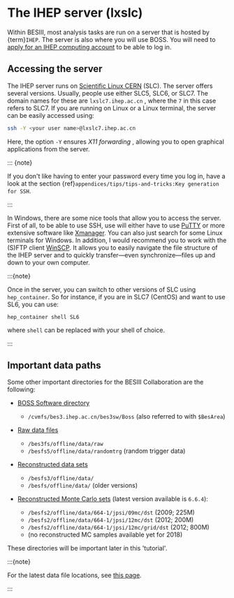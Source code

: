 <!-- cspell:ignore randomtrg Xmanager -->

# The IHEP server (lxslc)

Within BESIII, most analysis tasks are run on a server that is hosted by
{term}`IHEP`. The server is also where you will use BOSS. You will need to
[apply for an IHEP computing account](https://docbes3.ihep.ac.cn/~offlinesoftware/index.php/Lxslc_account_application)
to be able to log in.

## Accessing the server

The IHEP server runs on
[Scientific Linux CERN](https://linux.web.cern.ch/linux/scientific.shtml)
(SLC). The server offers several versions. Usually, people use either SLC5,
SLC6, or SLC7. The domain names for these are `lxslc7.ihep.ac.cn` , where the
`7` in this case refers to SLC7. If you are running on Linux or a Linux
terminal, the server can be easily accessed using:

```bash
ssh -Y <your user name>@lxslc7.ihep.ac.cn
```

Here, the option `-Y` ensures _X11 forwarding_ , allowing you to open graphical
applications from the server.

::: {note}

If you don't like having to enter your password every time you log in, have a
look at the section
{ref}`appendices/tips/tips-and-tricks:Key generation for SSH`.

:::

In Windows, there are some nice tools that allow you to access the server.
First of all, to be able to use SSH, use will either have to use
[PuTTY](https://www.putty.org/) or more extensive software like
[Xmanager](https://www.netsarang.com/en/xmanager/). You can also just search
for some Linux terminals for Windows. In addition, I would recommend you to
work with the (S)FTP client [WinSCP](https://winscp.net/eng/index.php). It
allows you to easily navigate the file structure of the IHEP server and to
quickly transfer―even synchronize―files up and down to your own computer.

:::{note}

Once in the server, you can switch to other versions of SLC using
`hep_container`. So for instance, if you are in SLC7 (CentOS) and want to use
SL6, you can use:

```shell
hep_container shell SL6
```

where `shell` can be replaced with your shell of choice.

:::

## Important data paths

Some other important directories for the BESIII Collaboration are the
following:

- [BOSS Software directory](https://docbes3.ihep.ac.cn/~offlinesoftware/index.php/How_to_setup_BOSS_environment_on_lxslc)

  - `/cvmfs/bes3.ihep.ac.cn/bes3sw/Boss` (also referred to with `$BesArea`)

- [Raw data files](https://docbes3.ihep.ac.cn/~offlinesoftware/index.php/Raw_Data)

  - `/bes3fs/offline/data/raw`
  - `/besfs5/offline/data/randomtrg` (random trigger data)

- [Reconstructed data sets](https://docbes3.ihep.ac.cn/~offlinesoftware/index.php/Production)

  - `/besfs3/offline/data/`
  - `/besfs/offline/data/` (older versions)

- [Reconstructed Monte Carlo sets](https://docbes3.ihep.ac.cn/~offlinesoftware/index.php/Jpsi_data)
  (latest version available is `6.6.4`):

  - `/besfs2/offline/data/664-1/jpsi/09mc/dst` (2009; 225M)
  - `/besfs2/offline/data/664-1/jpsi/12mc/dst` (2012; 200M)
  - `/besfs2/offline/data/664-1/jpsi/12mc/grid/dst` (2012; 800M)
  - (no reconstructed MC samples available yet for 2018)

These directories will be important later in this 'tutorial'.

:::{note}

For the latest data file locations, see
[this page](https://docbes3.ihep.ac.cn/~offlinesoftware/index.php/Production).

:::
